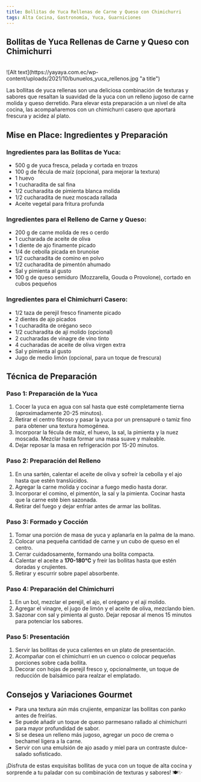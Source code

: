 ```yaml
---
title: Bollitas de Yuca Rellenas de Carne y Queso con Chimichurri
tags: Alta Cocina, Gastronomía, Yuca, Guarniciones
---
```


## **Bollitas de Yuca Rellenas de Carne y Queso con Chimichurri**
<br>
![Alt text](https://yayaya.com.ec/wp-content/uploads/2021/10/bunuelos_yuca_rellenos.jpg "a title")
<br>


Las bollitas de yuca rellenas son una deliciosa combinación de texturas y sabores que resaltan la suavidad de la yuca con un relleno jugoso de carne molida y queso derretido. Para elevar esta preparación a un nivel de alta cocina, las acompañaremos con un chimichurri casero que aportará frescura y acidez al plato.

## **Mise en Place: Ingredientes y Preparación**

### **Ingredientes para las Bollitas de Yuca:**
- 500 g de yuca fresca, pelada y cortada en trozos
- 100 g de fécula de maíz (opcional, para mejorar la textura)
- 1 huevo
- 1 cucharadita de sal fina
- 1/2 cucharadita de pimienta blanca molida
- 1/2 cucharadita de nuez moscada rallada
- Aceite vegetal para fritura profunda

### **Ingredientes para el Relleno de Carne y Queso:**
- 200 g de carne molida de res o cerdo
- 1 cucharada de aceite de oliva
- 1 diente de ajo finamente picado
- 1/4 de cebolla picada en brunoise
- 1/2 cucharadita de comino en polvo
- 1/2 cucharadita de pimentón ahumado
- Sal y pimienta al gusto
- 100 g de queso semiduro (Mozzarella, Gouda o Provolone), cortado en cubos pequeños

### **Ingredientes para el Chimichurri Casero:**
- 1/2 taza de perejil fresco finamente picado
- 2 dientes de ajo picados
- 1 cucharadita de orégano seco
- 1/2 cucharadita de ají molido (opcional)
- 2 cucharadas de vinagre de vino tinto
- 4 cucharadas de aceite de oliva virgen extra
- Sal y pimienta al gusto
- Jugo de medio limón (opcional, para un toque de frescura)

## **Técnica de Preparación**

### **Paso 1: Preparación de la Yuca**
1. Cocer la yuca en agua con sal hasta que esté completamente tierna (aproximadamente 20-25 minutos).
2. Retirar el centro fibroso y pasar la yuca por un prensapuré o tamiz fino para obtener una textura homogénea.
3. Incorporar la fécula de maíz, el huevo, la sal, la pimienta y la nuez moscada. Mezclar hasta formar una masa suave y maleable.
4. Dejar reposar la masa en refrigeración por 15-20 minutos.

### **Paso 2: Preparación del Relleno**
1. En una sartén, calentar el aceite de oliva y sofreír la cebolla y el ajo hasta que estén translúcidos.
2. Agregar la carne molida y cocinar a fuego medio hasta dorar.
3. Incorporar el comino, el pimentón, la sal y la pimienta. Cocinar hasta que la carne esté bien sazonada.
4. Retirar del fuego y dejar enfriar antes de armar las bollitas.

### **Paso 3: Formado y Cocción**
1. Tomar una porción de masa de yuca y aplanarla en la palma de la mano.
2. Colocar una pequeña cantidad de carne y un cubo de queso en el centro.
3. Cerrar cuidadosamente, formando una bolita compacta.
4. Calentar el aceite a **170-180°C** y freír las bollitas hasta que estén doradas y crujientes.
5. Retirar y escurrir sobre papel absorbente.

### **Paso 4: Preparación del Chimichurri**
1. En un bol, mezclar el perejil, el ajo, el orégano y el ají molido.
2. Agregar el vinagre, el jugo de limón y el aceite de oliva, mezclando bien.
3. Sazonar con sal y pimienta al gusto. Dejar reposar al menos 15 minutos para potenciar los sabores.

### **Paso 5: Presentación**
1. Servir las bollitas de yuca calientes en un plato de presentación.
2. Acompañar con el chimichurri en un cuenco o colocar pequeñas porciones sobre cada bollita.
3. Decorar con hojas de perejil fresco y, opcionalmente, un toque de reducción de balsámico para realzar el emplatado.

## **Consejos y Variaciones Gourmet**
- Para una textura aún más crujiente, empanizar las bollitas con panko antes de freírlas.
- Se puede añadir un toque de queso parmesano rallado al chimichurri para mayor profundidad de sabor.
- Si se desea un relleno más jugoso, agregar un poco de crema o bechamel ligera a la carne.
- Servir con una emulsión de ajo asado y miel para un contraste dulce-salado sofisticado.

¡Disfruta de estas exquisitas bollitas de yuca con un toque de alta cocina y sorprende a tu paladar con su combinación de texturas y sabores! 🍽️✨

